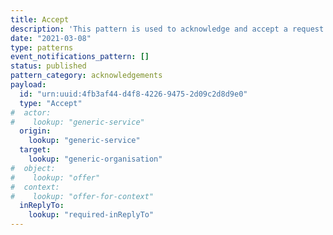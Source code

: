 ```yaml
---
title: Accept
description: 'This pattern is used to acknowledge and accept a request (`Offer`). This should be interpreted to mean that the `target` intends to act on the request in some way. It does not imply any kind of outcome beyond this.'
date: "2021-03-08"
type: patterns
event_notifications_pattern: []
status: published
pattern_category: acknowledgements
payload:
  id: "urn:uuid:4fb3af44-d4f8-4226-9475-2d09c2d8d9e0"
  type: "Accept"
#  actor:
#    lookup: "generic-service"
  origin:
    lookup: "generic-service"
  target:
    lookup: "generic-organisation"
#  object:
#    lookup: "offer"
#  context:
#    lookup: "offer-for-context"
  inReplyTo:
    lookup: "required-inReplyTo"
---
```


